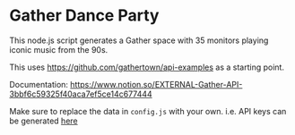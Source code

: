 # Gather Dance Party
This node.js script generates a Gather space with 35 monitors playing iconic music from the 90s.

This uses https://github.com/gathertown/api-examples as a starting point.

Documentation: https://www.notion.so/EXTERNAL-Gather-API-3bbf6c59325f40aca7ef5ce14c677444

Make sure to replace the data in `config.js` with your own. i.e. API keys can be generated [here](https://gather.town/apiKeys)
